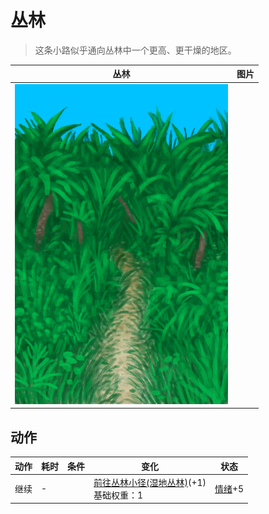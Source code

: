 # 丛林  
> 这条小路似乎通向丛林中一个更高、更干燥的地区。  
  
  丛林  |   图片   
 ----  |  ----:   
   |  ![](Sprite/JunglePath.png)   
  
## 动作  
动作  |  耗时  |  条件  |  变化  |  状态  
----  |  ----  |  ----  |  ----  |  ----  
继续<br>  |  -  |    |  [前往丛林小径(湿地丛林)](Path_WetlandsToJungle.md)(+1)<br>基础权重：1<br>  |  [情绪](Morale.md)+5  
